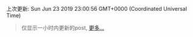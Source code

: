 
  
 上次更新: Sun Jun 23 2019 23:00:56 GMT+0000 (Coordinated Universal Time) 

 > 仅显示一小时内更新的post, [更多...](screenshots/)
  